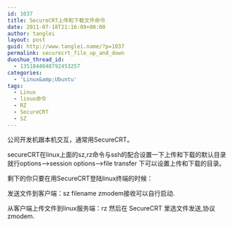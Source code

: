 ```yaml
---
id: 1037
title: SecureCRT上传和下载文件命令
date: 2011-07-18T21:16:09+00:00
author: tanglei
layout: post
guid: http://www.tanglei.name/?p=1037
permalink: securecrt_file_up_and_down
duoshuo_thread_id:
  - 1351844048792453257
categories:
  - 'Linux&amp;Ubuntu'
tags:
  - Linux
  - linux命令
  - RZ
  - SecureCRT
  - SZ
---
```

公司开发机跟本机交互，通常用SecureCRT。
  
secureCRT在linux上面的sz,rz命令与ssh的配合设置一下上传和下载的默认目录就行options–>session options–>file transfer 下可以设置上传和下载的目录。
  
剩下的你只要在用SecureCRT登陆linux终端的时候：
  
发送文件到客户端：sz filename zmodem接收可以自行启动.
  
从客户端上传文件到linux服务端：rz 然后在 SecureCRT 里选文件发送,协议 zmodem.
